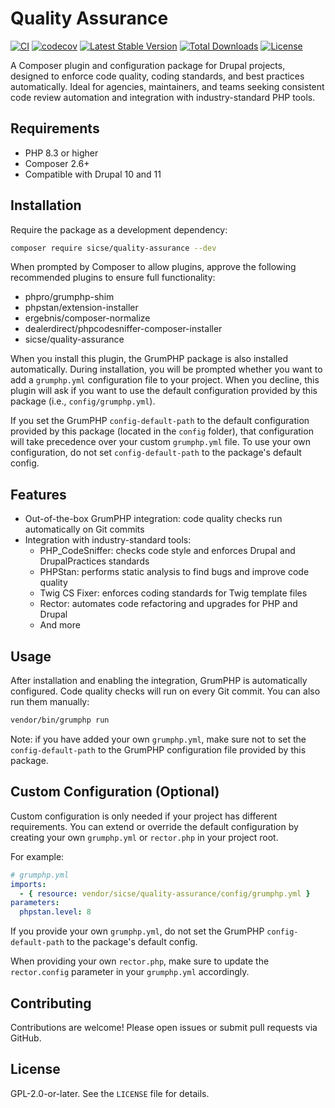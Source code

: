 # Quality Assurance

[![CI](https://github.com/SicseDev/quality-assurance/actions/workflows/ci.yml/badge.svg)](https://github.com/SicseDev/quality-assurance/actions/workflows/ci.yml)
[![codecov](https://codecov.io/github/SicseDev/quality-assurance/graph/badge.svg?token=B1OW9O6HLX)](https://codecov.io/github/SicseDev/quality-assurance)
[![Latest Stable Version](http://poser.pugx.org/sicse/quality-assurance/v)](https://packagist.org/packages/sicse/quality-assurance)
[![Total Downloads](http://poser.pugx.org/sicse/quality-assurance/downloads)](https://packagist.org/packages/sicse/quality-assurance)
[![License](http://poser.pugx.org/sicse/quality-assurance/license)](https://packagist.org/packages/sicse/quality-assurance)

A Composer plugin and configuration package for Drupal projects, designed to
enforce code quality, coding standards, and best practices automatically. Ideal
for agencies, maintainers, and teams seeking consistent code review automation
and integration with industry-standard PHP tools.

## Requirements

- PHP 8.3 or higher
- Composer 2.6+
- Compatible with Drupal 10 and 11

## Installation

Require the package as a development dependency:

```bash
composer require sicse/quality-assurance --dev
```

When prompted by Composer to allow plugins, approve the following recommended
plugins to ensure full functionality:

- phpro/grumphp-shim
- phpstan/extension-installer
- ergebnis/composer-normalize
- dealerdirect/phpcodesniffer-composer-installer
- sicse/quality-assurance

When you install this plugin, the GrumPHP package is also installed
automatically. During installation, you will be prompted whether you want to add
a `grumphp.yml` configuration file to your project. When you decline, this
plugin will ask if you want to use the default configuration provided by
this package (i.e., `config/grumphp.yml`).

If you set the GrumPHP `config-default-path` to the default configuration
provided by this package (located in the `config` folder), that configuration
will take precedence over your custom `grumphp.yml` file. To use your own
configuration, do not set `config-default-path` to the package's default config.

## Features

- Out-of-the-box GrumPHP integration: code quality checks run automatically on
  Git commits
- Integration with industry-standard tools:
  - PHP_CodeSniffer: checks code style and enforces Drupal and DrupalPractices
    standards
  - PHPStan: performs static analysis to find bugs and improve code quality
  - Twig CS Fixer: enforces coding standards for Twig template files
  - Rector: automates code refactoring and upgrades for PHP and Drupal
  - And more

## Usage

After installation and enabling the integration, GrumPHP is automatically
configured. Code quality checks will run on every Git commit. You can also run
them manually:

```bash
vendor/bin/grumphp run
```

Note: if you have added your own `grumphp.yml`, make sure not to set the
`config-default-path` to the GrumPHP configuration file provided by this
package.

## Custom Configuration (Optional)

Custom configuration is only needed if your project has different requirements.
You can extend or override the default configuration by creating your own
`grumphp.yml` or `rector.php` in your project root.

For example:

```yaml
# grumphp.yml
imports:
  - { resource: vendor/sicse/quality-assurance/config/grumphp.yml }
parameters:
  phpstan.level: 8
```

If you provide your own `grumphp.yml`, do not set the GrumPHP
`config-default-path` to the package's default config.

When providing your own `rector.php`, make sure to update the `rector.config`
parameter in your `grumphp.yml` accordingly.

## Contributing

Contributions are welcome! Please open issues or submit pull requests via
GitHub.

## License

GPL-2.0-or-later. See the `LICENSE` file for details.
